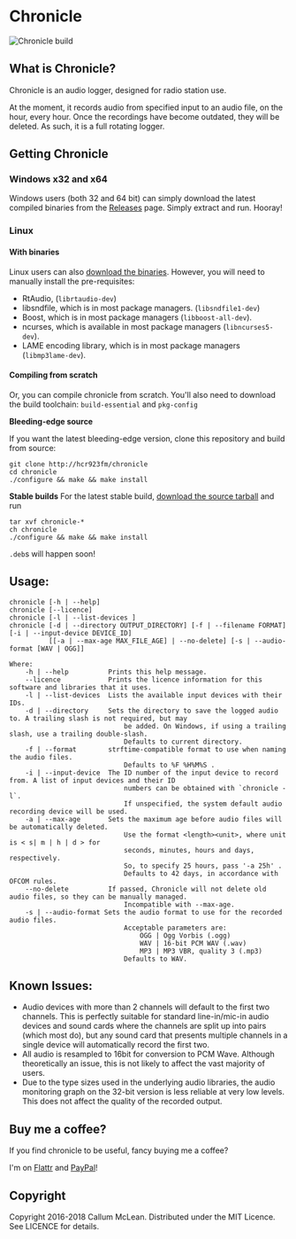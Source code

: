 # Chronicle
![Chronicle build](https://api.travis-ci.com/hcr923fm/chronicle.svg?branch=master)

## What is Chronicle?

Chronicle is an audio logger, designed for radio station use.

At the moment, it records audio from specified input to an audio file, on the hour, every hour. Once the recordings have become outdated, they will be deleted. As such, it is a full rotating logger.

## Getting Chronicle
### Windows x32 and x64
Windows users (both 32 and 64 bit) can simply download the latest compiled binaries from the [Releases](https://github.com/hcr923fm/chronicle/releases/latest) page. Simply extract and run. Hooray!

### Linux
#### With binaries
Linux users can also [download the binaries](https://github.com/hcr923fm/chronicle/releases/latest). However, you will need to manually install the pre-requisites:
* RtAudio, (`librtaudio-dev`)
* libsndfile, which is in most package managers. (`libsndfile1-dev`)
* Boost, which is in most package managers (`libboost-all-dev`).
* ncurses, which is available in most package managers (`libncurses5-dev`).
* LAME encoding library, which is in most package managers (`libmp3lame-dev`).

#### Compiling from scratch
Or, you can compile chronicle from scratch.
You'll also need to download the build toolchain: `build-essential` and `pkg-config`

**Bleeding-edge source**

If you want the latest bleeding-edge version, clone this repository and build from source:

```
git clone http://hcr923fm/chronicle
cd chronicle
./configure && make && make install
```

**Stable builds**
For the latest stable build, [download the source tarball](https://github.com/hcr923fm/chronicle/releases/latest) and run

```
tar xvf chronicle-*
ch chronicle
./configure && make && make install
```

`.deb`s will happen soon!

## Usage:

```
chronicle [-h | --help]
chronicle [--licence]
chronicle [-l | --list-devices ]
chronicle [-d | --directory OUTPUT_DIRECTORY] [-f | --filename FORMAT] [-i | --input-device DEVICE_ID]
          [[-a | --max-age MAX_FILE_AGE] | --no-delete] [-s | --audio-format [WAV | OGG]]

Where:
    -h | --help          Prints this help message.
    --licence            Prints the licence information for this software and libraries that it uses.
    -l | --list-devices  Lists the available input devices with their IDs.
    -d | --directory     Sets the directory to save the logged audio to. A trailing slash is not required, but may
                             be added. On Windows, if using a trailing slash, use a trailing double-slash.
                             Defaults to current directory.
    -f | --format        strftime-compatible format to use when naming the audio files.
                             Defaults to %F %H%M%S .
    -i | --input-device  The ID number of the input device to record from. A list of input devices and their ID
                             numbers can be obtained with `chronicle -l`.
                             If unspecified, the system default audio recording device will be used.
    -a | --max-age       Sets the maximum age before audio files will be automatically deleted.
							 Use the format <length><unit>, where unit is < s| m | h | d > for
							 seconds, minutes, hours and days, respectively.
							 So, to specify 25 hours, pass '-a 25h' .
				             Defaults to 42 days, in accordance with OFCOM rules.
    --no-delete          If passed, Chronicle will not delete old audio files, so they can be manually managed.
		                     Incompatible with --max-age.
    -s | --audio-format Sets the audio format to use for the recorded audio files.
                             Acceptable parameters are:
                                 OGG | Ogg Vorbis (.ogg)
                                 WAV | 16-bit PCM WAV (.wav)
                                 MP3 | MP3 VBR, quality 3 (.mp3)
                             Defaults to WAV.
```

## Known Issues:
* Audio devices with more than 2 channels will default to the first two channels. This is perfectly suitable for standard line-in/mic-in audio devices and sound cards where the channels are split up into pairs (which most do), but any sound card that presents multiple channels in a single device will automatically record the first two.
* All audio is resampled to 16bit for conversion to PCM Wave. Although theoretically an issue, this is not likely to affect the vast majority of users.
* Due to the type sizes used in the underlying audio libraries, the audio monitoring graph on the 32-bit version is less reliable at very low levels. This does not affect the quality of the recorded output.

## Buy me a coffee?
If you find chronicle to be useful, fancy buying me a coffee?

I'm on [Flattr](https://flattr.com/submit/auto?fid=kzr39z&url=http%3A%2F%2Fgithub.com%2Fcalmcl1%2Fchronicle) and [PayPal](https://www.paypal.com/cgi-bin/webscr?cmd=_s-xclick&hosted_button_id=FXDR44PHGFEDN)!

## Copyright
Copyright 2016-2018 Callum McLean.
Distributed under the MIT Licence. See LICENCE for details.
